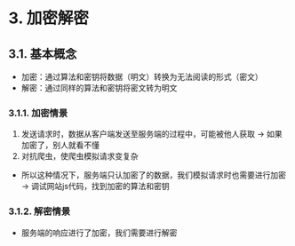 # 3. 加密解密

## 3.1. 基本概念

- 加密：通过算法和密钥将数据（明文）转换为无法阅读的形式（密文）
- 解密：通过同样的算法和密钥将密文转为明文

### 3.1.1. 加密情景

1. 发送请求时，数据从客户端发送至服务端的过程中，可能被他人获取 -> 如果加密了，别人就看不懂
2. 对抗爬虫，使爬虫模拟请求变复杂

- 所以这种情况下，服务端只认加密了的数据，我们模拟请求时也需要进行加密 -> 调试网站js代码，找到加密的算法和密钥

### 3.1.2. 解密情景

- 服务端的响应进行了加密，我们需要进行解密
